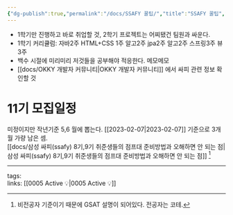 ```yaml
---
{"dg-publish":true,"permalink":"/docs/SSAFY 꿀팁/","title":"SSAFY 꿀팁","tags":["career","bootcamp"]}
---
```


- 1학기만 진행하고 바로 취업할 것, 2학기 프로젝트는 어찌됐건 팀원과 싸운다.
- 1학기 커리큘럼: 자바2주 HTML+CSS 1주 알고2주 jpa2주 알고2주 스프링3주 뷰3주
- 백수 시절에 미리미리 저것들을 공부해야 적응한다. 메모메모
- [[docs/OKKY 개발자 커뮤니티\|OKKY 개발자 커뮤니티]] 에서 싸피 관련 정보 확인할 것

# 11기 모집일정

미정이지만 작년기준 5,6 월에 뽑는다. [[2023-02-07\|2023-02-07]] 기준으로 3개월 가량 남은 셈.  
[[docs/삼성 싸피(ssafy) 8기,9기 취준생들의 점프대 준비방법과 오해하면 안 되는 점\|삼성 싸피(ssafy) 8기,9기 취준생들의 점프대 준비방법과 오해하면 안 되는 점]] [^1]
___
tags:  
links: [[0005 Active 💡\|0005 Active 💡]]

[^1]: 비전공자 기준이기 때문에 GSAT 설명이 되어있다. 전공자는 코테.
